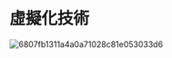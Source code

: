# 虛擬化技術

![6807fb1311a4a0a71028c81e053033d6](https://user-images.githubusercontent.com/89715433/154828132-dfee8352-9078-4f06-b445-ce615c50b1a6.jpg)
